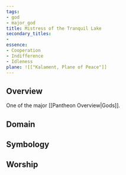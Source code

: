 ```yaml
---
tags:
- god
- major_god
title: Mistress of the Tranquil Lake
secondary_titles:
- 
essence:
- Cooperation
- Indifference
- Idleness
plane: ![["Kalament, Plane of Peace"]]
---
```

## Overview
One of the major [[Pantheon Overview|Gods]].
## Domain

## Symbology

## Worship
